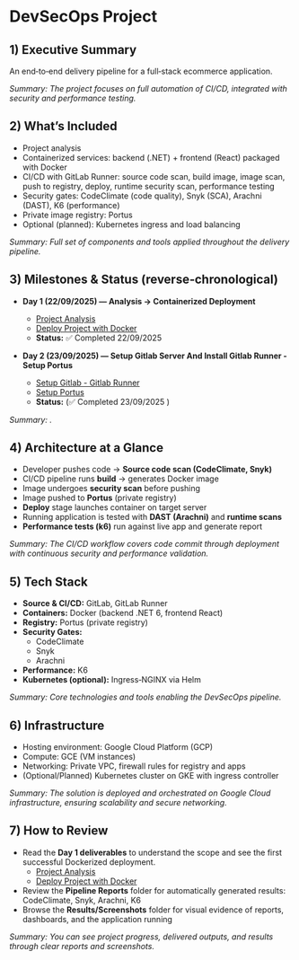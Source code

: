 # DevSecOps Project

## 1) Executive Summary
An end‑to‑end delivery pipeline for a full‑stack ecommerce application.  

*Summary: The project focuses on full automation of CI/CD, integrated with security and performance testing.*

## 2) What’s Included
- Project analysis  
- Containerized services: backend (.NET) + frontend (React) packaged with Docker  
- CI/CD with GitLab Runner: source code scan, build image, image scan, push to registry, deploy, runtime security scan, performance testing  
- Security gates: CodeClimate (code quality), Snyk (SCA), Arachni (DAST), K6 (performance)  
- Private image registry: Portus  
- Optional (planned): Kubernetes ingress and load balancing  

*Summary: Full set of components and tools applied throughout the delivery pipeline.*

## 3) Milestones & Status (reverse‑chronological)
- **Day 1 (22/09/2025) — Analysis → Containerized Deployment**  
  - [Project Analysis](docs/project-analysis.md)  
  - [Deploy Project with Docker](docs/deploy-project-with-docker.md)  
  - **Status:** ✅ Completed 22/09/2025

- **Day 2 (23/09/2025) — Setup Gitlab Server And Install Gitlab Runner - Setup Portus**  
  - [Setup Gitlab - Gitlab Runner](docs/gitlab-and-runner-setup.md)  
  - [Setup Portus](docs/portus-setup.md) 
  - **Status:** (✅ Completed 23/09/2025 )     

*Summary: .*

## 4) Architecture at a Glance
- Developer pushes code → **Source code scan (CodeClimate, Snyk)**  
- CI/CD pipeline runs **build** → generates Docker image  
- Image undergoes **security scan** before pushing  
- Image pushed to **Portus** (private registry)  
- **Deploy** stage launches container on target server  
- Running application is tested with **DAST (Arachni)** and **runtime scans**  
- **Performance tests (k6)** run against live app and generate report  

*Summary: The CI/CD workflow covers code commit through deployment with continuous security and performance validation.*

## 5) Tech Stack
- **Source & CI/CD:** GitLab, GitLab Runner  
- **Containers:** Docker (backend .NET 6, frontend React)  
- **Registry:** Portus (private registry)  
- **Security Gates:**  
  - CodeClimate  
  - Snyk  
  - Arachni  
- **Performance:** K6  
- **Kubernetes (optional):** Ingress‑NGINX via Helm  

*Summary: Core technologies and tools enabling the DevSecOps pipeline.*

## 6) Infrastructure
- Hosting environment: Google Cloud Platform (GCP)  
- Compute: GCE (VM instances)
- Networking: Private VPC, firewall rules for registry and apps  
- (Optional/Planned) Kubernetes cluster on GKE with ingress controller  

*Summary: The solution is deployed and orchestrated on Google Cloud infrastructure, ensuring scalability and secure networking.*

## 7) How to Review
- Read the **Day 1 deliverables** to understand the scope and see the first successful Dockerized deployment.  
  - [Project Analysis](docs/project-analysis.md)  
  - [Deploy Project with Docker](docs/deploy-project-with-docker.md)  
- Review the **Pipeline Reports** folder for automatically generated results: CodeClimate, Snyk, Arachni, K6  
- Browse the **Results/Screenshots** folder for visual evidence of reports, dashboards, and the application running  

*Summary: You can see project progress, delivered outputs, and results through clear reports and screenshots.*
